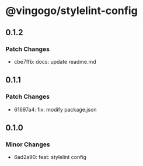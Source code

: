 # @vingogo/stylelint-config

## 0.1.2

### Patch Changes

- cbe7ffb: docs: update readme.md

## 0.1.1

### Patch Changes

- 61697a4: fix: modify package.json

## 0.1.0

### Minor Changes

- 6ad2a90: feat: stylelint config
